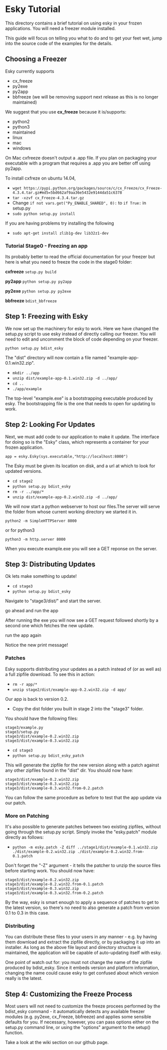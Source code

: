 
Esky Tutorial
=============

This directory contains a brief tutorial on using esky in your frozen 
applications. You will need a freezer module installed.

This guide will focus on telling you what to do and to get your feet wet,
jump into the source code of the examples for the details.

## Choosing a Freezer

Esky currently supports
 - cx_freeze
 - py2exe 
 - py2app 
 - bbfreeze (we will be removing support next release as this is no longer maintained)

We suggest that you use **cx_freeze** because it is/supports:
 - python2
 - python3
 - maintained 
 - linux
 - mac 
 - windows

On Mac cxfreeze doesn't output a .app file. If you plan on packaging your
executable with a program that requires a .app you are better off using py2app.

To install cxfreze on ubuntu 14.04, 
- `wget https://pypi.python.org/packages/source/c/cx_Freeze/cx_Freeze-4.3.4.tar.gz#md5=5bd662af9aa36e5432e9144da51c6378`
- `tar -xzvf cx_Freeze-4.3.4.tar.gz`
- Change `if not vars.get("Py_ENABLE_SHARED", 0):` to `if True:` in setup.py
- `sudo python setup.py install`

If you are having problems try installing the following
- `sudo apt-get install zlib1g-dev lib32z1-dev`

### Tutorial Stage0 - Freezing an app

Its probably better to read the official documentation for your freezer but
here is what you need to freeze the code in the stage0 folder:

**cxfreeze** `setup.py build`

**py2app** `python setup.py py2app`

**py2exe** `python setup.py py2exe`

**bbfreeze** `bdist_bbfreeze`

## Step 1:  Freezing with Esky 

We now set up the machinery for esky to work. Here we have changed the setup.py 
script to use esky instead of directly calling our freezer. You will need 
to edit and uncomment the block of code depending on your freezer.

`python setup.py bdist_esky`

The "dist" directory will now contain a file named "example-app-0.1.win32.zip".

- `mkdir ../app`
- `unzip dist/example-app-0.1.win32.zip -d ../app/`
- `cd ..`
- `./app/example`
        
The top-level "example.exe" is a bootstrapping executable produced by esky.
The bootstrapping file is the one that needs to open for updating to
work.


## Step 2:  Looking For Updates

Next, we must add code to our application to make it update. 
The interface for doing so is the "Esky" class, which represents 
a container for your frozen application.

    app = esky.Esky(sys.executable,"http://localhost:8000")

The Esky must be given its location on disk, and a url at which to look for
updated versions. 

- `cd stage2`
- `python setup.py bdist_esky`
- `rm -r ../app/*`
- `unzip dist/example-app-0.2.win32.zip -d ../app/`

We will now start a python webserver to host our files.The server
will serve the folder from whose current working directory we started it in.

`python2 -m SimpleHTTPServer 8000`

or for python3

`python3 -m http.server 8000`

When you execute example.exe you will see a GET reponse on the server.


## Step 3:  Distributing Updates

Ok lets make something to update!

- `cd stage3`
- `python setup.py bdist_esky`

Navigate to "stage3/dist/" and start the server.

go ahead and run the app 

After running the exe you will now see a GET request followed shortly by
a second one which fetches the new update.

run the app again

Notice the new print message!

### Patches

Esky supports distributing your updates as a patch instead of (or as well
as) a full zipfile download. To see this in action:

- `rm -r app/*`
- `unzip stage2/dist/example-app-0.2.win32.zip -d app/`

Our app is back to version 0.2. 

 - Copy the dist folder you built in stage 2 into the "stage3" folder. 

You should have the following files:

    stage3/example.py
    stage3/setup.py
    stage3/dist/example-0.2.win32.zip
    stage3/dist/example-0.3.win32.zip

 - `cd stage3`
 - `python setup.py bdist_esky_patch` 

This will generate the zipfile for the new version along with a patch against any other
zipfiles found in the "dist" dir.  You should now have:

    stage3/dist/example-0.2.win32.zip
    stage3/dist/example-0.3.win32.zip
    stage3/dist/example-0.3.win32.from-0.2.patch

You can follow the same procedure as before to test that the app update via
our patch.

### More on Patching 

It's also possible to generate patches between two existing zipfiles, without
going through the setup.py script.  Simply invoke the "esky.patch" module
directly as follows:

- `python -m esky.patch -Z diff ../stage1/dist/example-0.1.win32.zip ./dist/example-0.2.win32.zip ./dist/example-0.2.win32.from-0.1.patch`

Don't forget the "-Z" argument - it tells the patcher to unzip the source files
before starting work.  You should now have:

    stage3/dist/example-0.2.win32.zip
    stage3/dist/example-0.2.win32.from-0.1.patch
    stage3/dist/example-0.3.win32.zip
    stage3/dist/example-0.3.win32.from-0.2.patch

By the way, esky is smart enough to apply a sequence of patches to get to the
latest version, so there's no need to also generate a patch from version 0.1
to 0.3 in this case.

### Distributing 

You can distribute these files to your users in any manner - e.g. by having
them download and extract the zipfile directly, or by packaging it up into
an installer.  As long as the above file layout and directory structure is
maintained, the application will be capable of auto-updating itself with esky.

One point of watch out for: you must not change the name of the zipfile
produced by bdist_esky.  Since it embeds version and platform information,
changing the name could cause esky to get confused about which version really
is the latest.


## Step 4: Customizing the Freeze Process

Most users will not need to customize the freeze procees performed by the
bdist_esky command - it automatically detects any available freezer modules
(e.g. py2exe, cx_Freeze, bbfreeze) and applies some sensible defaults for you.
If necessary, however, you can pass options either on the setup.py command line,
or using the "options" argument to the setup() function.

Take a look at the wiki section on our github page.


